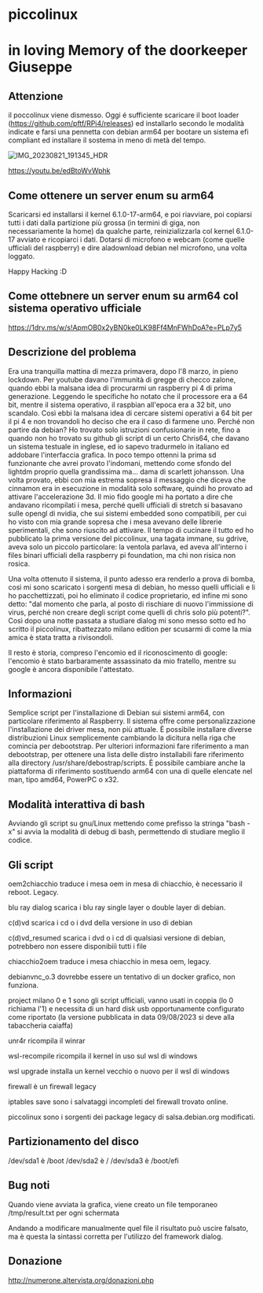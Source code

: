 # piccolinux

# in loving Memory of the doorkeeper Giuseppe

## Attenzione

il poccolinux viene dismesso. Oggi é sufficiente scaricare il boot loader (https://github.com/pftf/RPi4/releases) ed installarlo secondo le modalità indicate e farsi una pennetta con debian arm64 per bootare un sistema efi compliant ed installare il sostema in meno di metà del tempo.

![IMG_20230821_191345_HDR](https://github.com/numerunix/piccolinux/assets/49764967/f135994e-92ac-41ef-99d4-8cd650a7c397)

https://youtu.be/edBtoWvWphk

## Come ottenere un server enum su arm64

Scaricarsi ed installarsi il kernel 6.1.0-17-arm64, e poi riavviare, poi copiarsi tutti i dati dalla partizione più grossa (in termini di giga, non necessariamente la home) da qualche parte, reinizializzarla col kernel 6.1.0-17 avviato e ricopiarci i dati.
Dotarsi di microfono e webcam (come quelle ufficiali del raspberry) e dire aladownload debian nel microfono, una volta loggato.

Happy Hacking :D

## Come ottebnere un server enum su arm64 col sistema operativo ufficiale

https://1drv.ms/w/s!ApmOB0x2yBN0ke0LK98Ff4MnFWhDoA?e=PLp7y5


## Descrizione del problema
Era una tranquilla mattina di mezza primavera, dopo l'8 marzo, in pieno lockdown.
Per youtube davano l'immunità di gregge di checco zalone, quando ebbi la malsana idea di procurarmi un raspberry pi 4 di prima generazione.
Leggendo le specifiche ho notato che il processore era a 64 bit, mentre il sistema operativo, il raspbian all'epoca era a 32 bit, uno scandalo.
Così ebbi la malsana idea di cercare sistemi operativi a 64 bit per il pi 4 e non trovandoli ho deciso che era il caso di farmene uno.
Perché non partire da debian? Ho trovato solo istruzioni confusionarie in rete, fino a quando non ho trovato su github gli script di un certo Chris64, che davano un sistema testuale in inglese, ed io sapevo tradurmelo in italiano ed addobare l'interfaccia grafica.
In poco tempo ottenni la prima sd funzionante che avrei provato l'indomani, mettendo come sfondo del lightdm proprio quella grandissima ma... dama di scarlett johansson.
Una volta provato, ebbi con mia estrema sopresa il messaggio che diceva che cinnamon era in esecuzione in modalità solo software, quindi ho provato ad attivare l'accelerazione 3d.
Il mio fido google mi ha portato a dire che andavano ricompilati i mesa, perché quelli ufficiali di stretch si basavano sulle opengl di nvidia, che sui sistemi embedded sono compatibili, per cui ho visto con mia grande sopresa che i mesa avevano delle librerie sperimentali, che sono riuscito ad attivare.
Il tempo di cucinare il tutto ed ho pubblicato la prima versione del piccolinux, una tagata immane, su gdrive, aveva solo un piccolo particolare: la ventola parlava, ed aveva all'interno i files binari ufficiali della raspberry pi foundation, ma chi non risica non rosica.

Una volta ottenuto il sistema, il punto adesso era renderlo a prova di bomba, così mi sono scaricato i sorgenti mesa di debian, ho messo quelli ufficiali e li ho pacchettizzati, poi ho eliminato il codice proprietario, ed infine mi sono detto: "dal momento che parla, al posto di rischiare di nuovo l'immissione di virus, perché non creare degli script come quelli di chris solo più potenti?". Così dopo una notte passata a studiare dialog mi sono messo sotto ed ho scritto il piccolinux, ribattezzato milano edition per scusarmi di come la mia amica è stata tratta a rivisondoli.

Il resto è storia, compreso l'encomio ed il riconoscimento di google: l'encomio è stato barbaramente assassinato da mio fratello, mentre su google è ancora disponibile l'attestato.

## Informazioni
Semplice script per l'installazione di Debian sui sistemi arm64, con particolare riferimento al Raspberry.
Il sistema offre come personalizzazione l'installazione dei driver mesa, non più attuale.
È possibile installare diverse distribuzioni Linux semplicemente cambiando la dicitura nella riga che comincia per debootstrap.
Per ulteriori informazioni fare riferimento a man debootstrap, per ottenere una lista delle distro installabili fare riferimento alla directory /usr/share/debostrap/scripts.
È possibile cambiare anche la piattaforma di riferimento sostituendo arm64 con una di quelle elencate nel man, tipo amd64, PowerPC o x32.

## Modalità interattiva di bash

Avviando gli script su gnu/Linux mettendo come prefisso la stringa "bash -x" si avvia la modalità di debug di bash, permettendo di studiare meglio il codice.

## Gli script
oem2chiacchio traduce i mesa oem in mesa di chiacchio, è necessario il reboot. Legacy.

blu ray dialog scarica i blu ray single layer o double layer di debian.

c(d)vd scarica i cd o i dvd della versione in uso di debian

c(d)vd_resumed scarica i dvd o i cd di qualsiasi versione di debian, potrebbero non essere disponibiiì tutti i file

chiacchio2oem traduce i mesa chiacchio in mesa oem, legacy.

debianvnc_o.3 dovrebbe essere un tentativo di un docker grafico, non funziona.

project milano 0 e 1 sono gli script ufficiali, vanno usati in coppia (lo 0 richiama l'1) e necessita di un hard disk usb opportunamente configurato come riportato (la versione pubblicata in data 09/08/2023 si deve alla tabaccheria caiaffa)

unr4r ricompila il winrar

wsl-recompile ricompila il kernel in uso sul wsl di windows

wsl upgrade installa un kernel vecchio o nuovo per il wsl di windows

firewall è un firewall legacy

iptables save sono i salvataggi incompleti del firewall trovato online.

piccolinux sono i sorgenti dei package legacy di salsa.debian.org modificati.

## Partizionamento del disco
/dev/sda1 è /boot
/dev/sda2 è /
/dev/sda3 è /boot/efi


## Bug noti
Quando viene avviata la grafica, viene creato un file temporaneo /tmp/result.txt per ogni schermata
 
Andando a modificare manualmente quel file il risultato può uscire falsato, ma è questa la sintassi corretta per l'utilizzo del framework dialog.
 
## Donazione

http://numerone.altervista.org/donazioni.php
